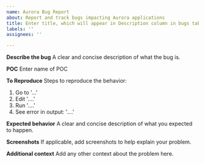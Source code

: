 ```yaml
---
name: Aurora Bug Report
about: Report and track bugs impacting Aurora applications
title: Enter title, which will appear in Description column in bugs table
labels: ''
assignees: ''

---
```


**Describe the bug**
A clear and concise description of what the bug is.

**POC**
Enter name of POC

**To Reproduce**
Steps to reproduce the behavior:
1. Go to '...'
2. Edit '....'
3. Run '....'
4. See error in output: '....'

**Expected behavior**
A clear and concise description of what you expected to happen.

**Screenshots**
If applicable, add screenshots to help explain your problem.

**Additional context**
Add any other context about the problem here.
